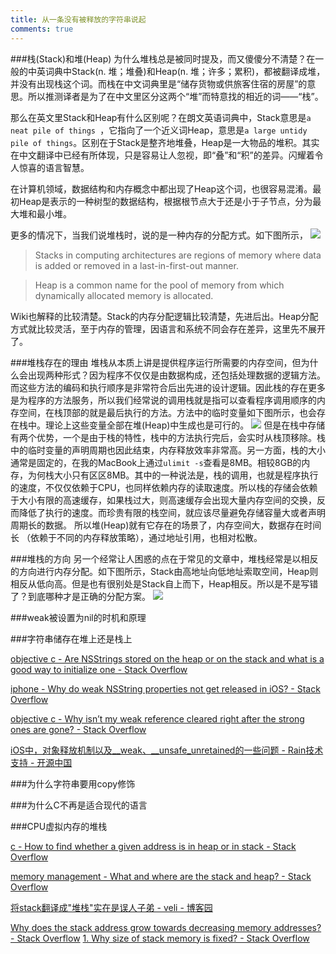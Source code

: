 ```yaml
---
title: 从一条没有被释放的字符串说起
comments: true
---
```


###栈(Stack)和堆(Heap)
为什么堆栈总是被同时提及，而又傻傻分不清楚？在一般的中英词典中Stack(n. 堆；堆叠)和Heap(n. 堆；许多；累积)，都被翻译成堆，并没有出现栈这个词。而栈在中文词典里是“储存货物或供旅客住宿的房屋”的意思。所以推测译者是为了在中文里区分这两个“堆”而特意找的相近的词——“栈”。

那么在英文里Stack和Heap有什么区别呢？在朗文英语词典中，Stack意思是`a neat pile of things `，它指向了一个近义词Heap，意思是`a large untidy pile of things`。区别在于Stack是整齐地堆叠，Heap是一大物品的堆积。其实在中文翻译中已经有所体现，只是容易让人忽视，即“叠”和“积”的差异。闪耀着令人惊喜的语言智慧。

在计算机领域，数据结构和内存概念中都出现了Heap这个词，也很容易混淆。最初Heap是表示的一种树型的数据结构，根据根节点大于还是小于子节点，分为最大堆和最小堆。

更多的情况下，当我们说堆栈时，说的是一种内存的分配方式。如下图所示，
![ ]( /assets/_site/img/9c2VH.png )
> Stacks in computing architectures are regions of memory where data is added or removed in a last-in-first-out  manner.

>   Heap  is a common name for the pool of memory from which dynamically allocated memory is allocated.

Wiki也解释的比较清楚。Stack的内存分配逻辑比较清楚，先进后出。Heap分配方式就比较灵活，至于内存的管理，因语言和系统不同会存在差异，这里先不展开了。

###堆栈存在的理由
堆栈从本质上讲是提供程序运行所需要的内存空间，但为什么会出现两种形式？因为程序不仅仅是由数据构成，还包括处理数据的逻辑方法。而这些方法的编码和执行顺序是非常符合后出先进的设计逻辑。因此栈的存在更多是为程序的方法服务，所以我们经常说的调用栈就是指可以查看程序调用顺序的内存空间，在栈顶部的就是最后执行的方法。方法中的临时变量如下图所示，也会存在栈中。理论上这些变量全部在堆(Heap)中生成也是可行的。
![ ]( /assets/_site/img/i6k0Z.png )
但是在栈中存储有两个优势，一个是由于栈的特性，栈中的方法执行完后，会实时从栈顶移除。栈中的临时变量的声明周期也因此结束，内存释放效率非常高。另一方面，栈的大小通常是固定的，在我的MacBook上通过`ulimit -s`查看是8MB。相较8GB的内存，为何栈大小只有区区8MB。其中的一种说法是，栈的调用，也就是程序执行的速度，不仅仅依赖于CPU，也同样依赖内存的读取速度。所以栈的存储会依赖于大小有限的高速缓存，如果栈过大，则高速缓存会出现大量内存空间的交换，反而降低了执行的速度。而珍贵有限的栈空间，就应该尽量避免存储容量大或者声明周期长的数据。
所以堆(Heap)就有它存在的场景了，内存空间大，数据存在时间长 （依赖于不同的内存释放策略），通过地址引用，也相对松散。

###堆栈的方向
另一个经常让人困惑的点在于常见的文章中，堆栈经常是以相反的方向进行内存分配。如下图所示，Stack由高地址向低地址索取空间，Heap则相反从低向高。但是也有很别处是Stack自上而下，Heap相反。所以是不是写错了？到底哪种才是正确的分配方案。
![ ]( /assets/_site/img/1094457-20170112144012306-484648661.png )




###weak被设置为nil的时机和原理


###字符串储存在堆上还是栈上


[objective c - Are NSStrings stored on the heap or on the stack and what is a good way to initialize one - Stack Overflow](https://stackoverflow.com/questions/7376261/are-nsstrings-stored-on-the-heap-or-on-the-stack-and-what-is-a-good-way-to-initi)

[iphone - Why do weak NSString properties not get released in iOS? - Stack Overflow](https://stackoverflow.com/questions/11107729/why-do-weak-nsstring-properties-not-get-released-in-ios)

[objective c - Why isn’t my weak reference cleared right after the strong ones are gone? - Stack Overflow](https://stackoverflow.com/questions/15266367/why-isn-t-my-weak-reference-cleared-right-after-the-strong-ones-are-gone)

[iOS中，对象释放机制以及__weak、__unsafe_unretained的一些问题 - Rain技术支持 - 开源中国](https://my.oschina.net/rainwz/blog/1835660)

###为什么字符串要用copy修饰

###为什么C不再是适合现代的语言

###CPU虚拟内存的堆栈

[c - How to find whether a given address is in heap or in stack - Stack Overflow](https://stackoverflow.com/questions/33798216/how-to-find-whether-a-given-address-is-in-heap-or-in-stack)

[memory management - What and where are the stack and heap? - Stack Overflow](https://stackoverflow.com/questions/79923/what-and-where-are-the-stack-and-heap)

[将stack翻译成"堆栈"实在是误人子弟 - veli - 博客园](https://www.cnblogs.com/idorax/p/6277906.html)

[Why does the stack address grow towards decreasing memory addresses? - Stack Overflow](https://stackoverflow.com/questions/4560720/why-does-the-stack-address-grow-towards-decreasing-memory-addresses)
[1. Why size of stack memory is fixed? - Stack Overflow](https://stackoverflow.com/questions/38727205/1-why-size-of-stack-memory-is-fixed)
